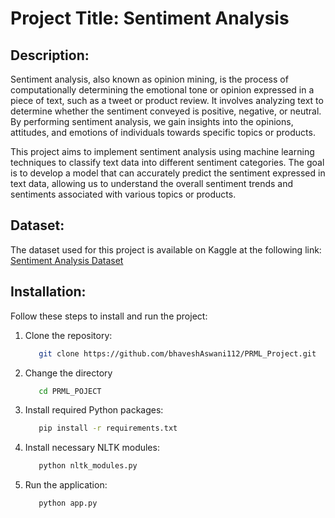 # Project Title: Sentiment Analysis

## Description:

Sentiment analysis, also known as opinion mining, is the process of computationally determining the emotional tone or opinion expressed in a piece of text, such as a tweet or product review. It involves analyzing text to determine whether the sentiment conveyed is positive, negative, or neutral. By performing sentiment analysis, we gain insights into the opinions, attitudes, and emotions of individuals towards specific topics or products.

This project aims to implement sentiment analysis using machine learning techniques to classify text data into different sentiment categories. The goal is to develop a model that can accurately predict the sentiment expressed in text data, allowing us to understand the overall sentiment trends and sentiments associated with various topics or products.

## Dataset:

The dataset used for this project is available on Kaggle at the following link:
[Sentiment Analysis Dataset](https://www.kaggle.com/datasets/abhi8923shriv/sentiment-analysis-dataset)

## Installation:

Follow these steps to install and run the project:

1. Clone the repository:
   ```bash
      git clone https://github.com/bhaveshAswani112/PRML_Project.git
   ```
2. Change the directory
   ```bash
      cd PRML_POJECT
   ```
3. Install required Python packages:
   ```bash
      pip install -r requirements.txt
   ```
4. Install necessary NLTK modules:

   ```bash
      python nltk_modules.py

   ```

5. Run the application:
   ```bash
      python app.py
   ```
